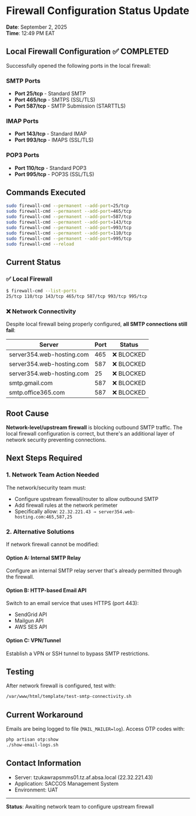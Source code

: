 # Firewall Configuration Status Update

**Date**: September 2, 2025  
**Time**: 12:49 PM EAT

## Local Firewall Configuration ✅ COMPLETED

Successfully opened the following ports in the local firewall:

### SMTP Ports
- **Port 25/tcp** - Standard SMTP
- **Port 465/tcp** - SMTPS (SSL/TLS)
- **Port 587/tcp** - SMTP Submission (STARTTLS)

### IMAP Ports
- **Port 143/tcp** - Standard IMAP
- **Port 993/tcp** - IMAPS (SSL/TLS)

### POP3 Ports
- **Port 110/tcp** - Standard POP3
- **Port 995/tcp** - POP3S (SSL/TLS)

## Commands Executed
```bash
sudo firewall-cmd --permanent --add-port=25/tcp
sudo firewall-cmd --permanent --add-port=465/tcp
sudo firewall-cmd --permanent --add-port=587/tcp
sudo firewall-cmd --permanent --add-port=143/tcp
sudo firewall-cmd --permanent --add-port=993/tcp
sudo firewall-cmd --permanent --add-port=110/tcp
sudo firewall-cmd --permanent --add-port=995/tcp
sudo firewall-cmd --reload
```

## Current Status

### ✅ Local Firewall
```bash
$ firewall-cmd --list-ports
25/tcp 110/tcp 143/tcp 465/tcp 587/tcp 993/tcp 995/tcp
```

### ❌ Network Connectivity
Despite local firewall being properly configured, **all SMTP connections still fail**:

| Server | Port | Status |
|--------|------|--------|
| server354.web-hosting.com | 465 | ❌ BLOCKED |
| server354.web-hosting.com | 587 | ❌ BLOCKED |
| server354.web-hosting.com | 25 | ❌ BLOCKED |
| smtp.gmail.com | 587 | ❌ BLOCKED |
| smtp.office365.com | 587 | ❌ BLOCKED |

## Root Cause
**Network-level/upstream firewall** is blocking outbound SMTP traffic. The local firewall configuration is correct, but there's an additional layer of network security preventing connections.

## Next Steps Required

### 1. Network Team Action Needed
The network/security team must:
- Configure upstream firewall/router to allow outbound SMTP
- Add firewall rules at the network perimeter
- Specifically allow: `22.32.221.43 → server354.web-hosting.com:465,587,25`

### 2. Alternative Solutions
If network firewall cannot be modified:

#### Option A: Internal SMTP Relay
Configure an internal SMTP relay server that's already permitted through the firewall.

#### Option B: HTTP-based Email API
Switch to an email service that uses HTTPS (port 443):
- SendGrid API
- Mailgun API
- AWS SES API

#### Option C: VPN/Tunnel
Establish a VPN or SSH tunnel to bypass SMTP restrictions.

## Testing
After network firewall is configured, test with:
```bash
/var/www/html/template/test-smtp-connectivity.sh
```

## Current Workaround
Emails are being logged to file (`MAIL_MAILER=log`). Access OTP codes with:
```bash
php artisan otp:show
./show-email-logs.sh
```

## Contact Information
- Server: tzukawrapsmms01.tz.af.absa.local (22.32.221.43)
- Application: SACCOS Management System
- Environment: UAT

---
**Status**: Awaiting network team to configure upstream firewall